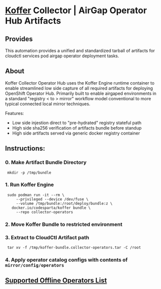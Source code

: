 # [Koffer](https://github.com/containercraft/Koffer) Collector | AirGap Operator Hub Artifacts
## Provides
This automation provides a unified and standardized tarball of artifacts for
cloudctl services pod airgap operator deployment tasks.

## About
Koffer Collector Operator Hub uses the Koffer Engine runtime container to enable
streamlined low side capture of all required artifacts for deploying OpenShift 
Operator Hub. Primarily built to enable airgaped environments in a standard 
"registry < to > mirror" workflow model conventional to more typical connected 
local mirror techniques.

Features:
  - Low side injestion direct to "pre-hydrated" registry stateful path
  - High side sha256 verification of artifacts bundle before standup
  - High side artifacts served via generic docker registry container

## Instructions:
### 0. Make Artifact Bundle Directory
```
 mkdir -p /tmp/bundle
```
### 1. Run Koffer Engine
```
 sudo podman run -it --rm \
     --privileged --device /dev/fuse \
     --volume /tmp/bundle:/root/deploy/bundle:z \
   docker.io/codesparta/koffer bundle \
     --repo collector-operators
```
### 2. Move Koffer Bundle to restricted environment
### 3. Extract to CloudCtl Artifact path
```
 tar xv -f /tmp/koffer-bundle.collector-operators.tar -C /root
```
### 4. Apply operator catalog configs with contents of `mirror/config/operators`
## [Supported Offline Operators List](https://access.redhat.com/articles/4740011)
